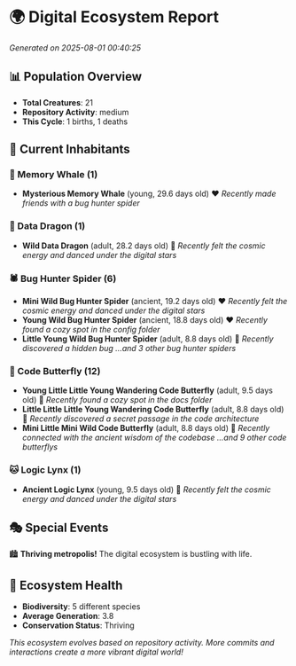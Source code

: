 # 🌍 Digital Ecosystem Report
*Generated on 2025-08-01 00:40:25*

## 📊 Population Overview
- **Total Creatures**: 21
- **Repository Activity**: medium
- **This Cycle**: 1 births, 1 deaths

## 👥 Current Inhabitants

### 🐋 Memory Whale (1)
- **Mysterious Memory Whale** (young, 29.6 days old) ❤️
  *Recently made friends with a bug hunter spider*

### 🐉 Data Dragon (1)
- **Wild Data Dragon** (adult, 28.2 days old) 💛
  *Recently felt the cosmic energy and danced under the digital stars*

### 🕷️ Bug Hunter Spider (6)
- **Mini Wild Bug Hunter Spider** (ancient, 19.2 days old) ❤️
  *Recently felt the cosmic energy and danced under the digital stars*
- **Young Wild Bug Hunter Spider** (ancient, 18.8 days old) ❤️
  *Recently found a cozy spot in the config folder*
- **Little Young Wild Bug Hunter Spider** (adult, 8.8 days old) 💚
  *Recently discovered a hidden bug*
  *...and 3 other bug hunter spiders*

### 🦋 Code Butterfly (12)
- **Young Little Little Young Wandering Code Butterfly** (adult, 9.5 days old) 💚
  *Recently found a cozy spot in the docs folder*
- **Little Little Little Young Wandering Code Butterfly** (adult, 8.8 days old) 💛
  *Recently discovered a secret passage in the code architecture*
- **Mini Little Mini Wild Code Butterfly** (adult, 8.8 days old) 💚
  *Recently connected with the ancient wisdom of the codebase*
  *...and 9 other code butterflys*

### 🐱 Logic Lynx (1)
- **Ancient Logic Lynx** (young, 9.5 days old) 💚
  *Recently felt the cosmic energy and danced under the digital stars*

## 🎭 Special Events

🏙️ **Thriving metropolis!** The digital ecosystem is bustling with life.

## 🔬 Ecosystem Health
- **Biodiversity**: 5 different species
- **Average Generation**: 3.8
- **Conservation Status**: Thriving

*This ecosystem evolves based on repository activity. More commits and interactions create a more vibrant digital world!*